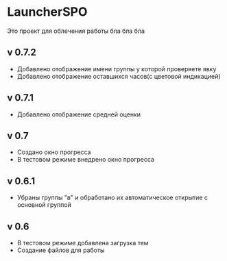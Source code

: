 # LauncherSPO
Это проект для облечения работы
бла бла бла

## v 0.7.2
- Добавлено отображение имени группы у которой проверяете явку
- Добавлено отображение оставшихся часов(с цветовой индикацией)

## v 0.7.1
- Добавлено отображение средней оценки

## v 0.7
- Создано окно прогресса
- В тестовом режиме внедрено окно прогресса

## v 0.6.1
- Убраны группы "в" и обработано их автоматическое открытие с основной группой

## v 0.6
- В тестовом режиме добавлена загрузка тем
- Создание файлов для работы
